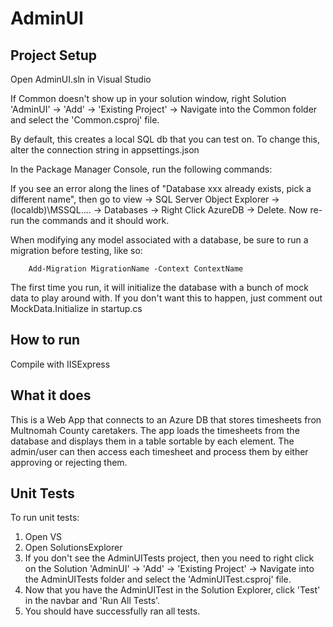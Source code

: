 # AdminUI

## Project Setup

Open AdminUI.sln in Visual Studio

If Common doesn't show up in your solution window, right Solution 'AdminUI' -> 'Add' -> 'Existing Project' -> Navigate into the Common folder and select the 'Common.csproj' file.

By default, this creates a local SQL db that you can test on. To change this, alter the connection string in appsettings.json

In the Package Manager Console, run the following commands:

If you see an error along the lines of "Database xxx already exists, pick a different name",
then go to view -> SQL Server Object Explorer -> (localdb)\MSSQL.... -> Databases -> Right Click AzureDB -> Delete.
Now re-run the commands and it should work.

When modifying any model associated with a database, be sure to run a migration before testing, like so:

```
	Add-Migration MigrationName -Context ContextName
```

The first time you run, it will initialize the database with a bunch of mock data to play around with. If you don't want this to happen, just comment out MockData.Initialize in startup.cs

## How to run

Compile with IISExpress

## What it does

This is a Web App that connects to an Azure DB that stores timesheets fron Multnomah County caretakers.
The app loads the timesheets from the database and displays them in a table sortable by each element.
The admin/user can then access each timesheet and process them by either approving or rejecting them.

## Unit Tests

To run unit tests: 

1. Open VS
2. Open SolutionsExplorer
3. If you don't see the AdminUITests project, then you need to right click on the Solution 'AdminUI' -> 'Add' -> 'Existing Project' -> Navigate into the AdminUITests folder and select the 'AdminUITest.csproj' file.
4. Now that you have the AdminUITest in the Solution Explorer, click 'Test' in the navbar and 'Run All Tests'.
5. You should have successfully ran all tests. 
